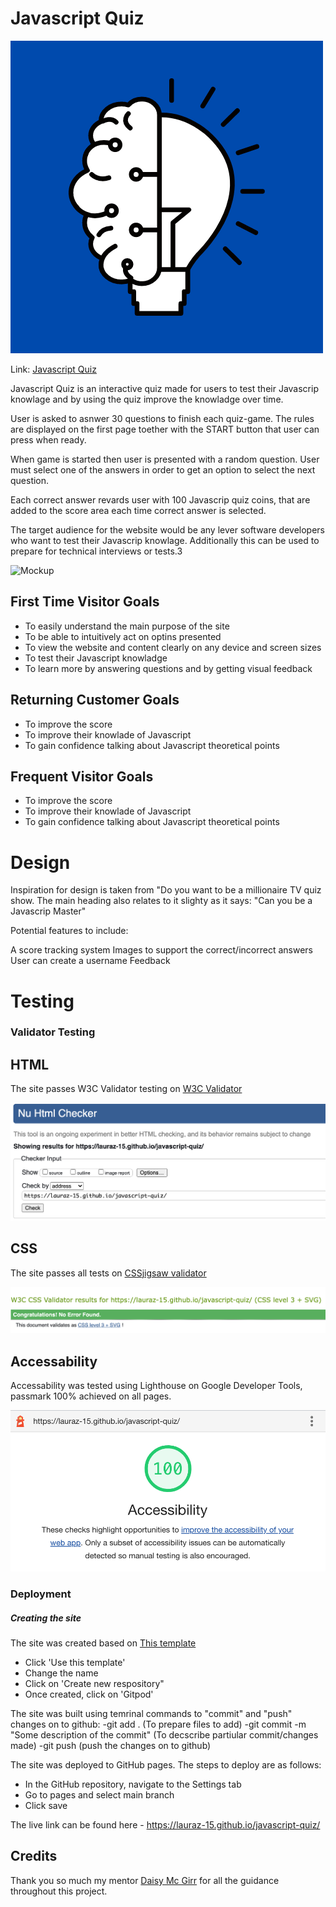 
# Javascript Quiz

![Logo](https://github.com/lauraz-15/javascript-quiz/blob/main/assets/readme_img/logo.png)

Link: [Javascript Quiz](https://lauraz-15.github.io/javascript-quiz/)

Javascript Quiz is an interactive quiz made for users to test their Javascrip knowlage and by using the quiz improve the knowladge over time. 

User is asked to asnwer 30 questions to finish each quiz-game. The rules are displayed on the first page toether with the START button that user can press when ready. 

When game is started then user is presented with a random question. User must select one of the answers in order to get an option to select the next question.

Each correct answer revards user with 100 Javascrip quiz coins, that are added to the score area each time correct answer is selected. 

The target audience for the website would be any lever software developers who want to test their Javascrip knowlage. Additionally this can be used to prepare for technical interviews or tests.3

![Mockup]()

## First Time Visitor Goals
  
- To easily understand the main purpose of the site
- To be able to intuitively act on optins presented 
- To view the website and content clearly on any device and screen sizes
- To test their Javascript knowladge
- To learn more by answering questions and by getting visual feedback

## Returning Customer Goals
- To improve the score 
- To improve their knowlade of Javascript
- To gain confidence talking about Javascript theoretical points

## Frequent Visitor Goals
- To improve the score 
- To improve their knowlade of Javascript
- To gain confidence talking about Javascript theoretical points

# Design 

Inspiration for design is taken from "Do you want to be a millionaire TV quiz show. 
The main heading also relates to it slighty as it says: "Can you be a Javascrip Master"


Potential features to include:

A score tracking system
Images to support the correct/incorrect answers
User can create a username
Feedback

# Testing




### Validator Testing

## HTML

The site passes W3C Validator testing on [W3C Validator](https://validator.w3.org/)

![HTML validator](https://github.com/lauraz-15/javascript-quiz/blob/main/assets/readme_img/html_validator.png)

## CSS

The site passes all tests on [CSSjigsaw validator](https://jigsaw.w3.org/)

![CSS validator](https://github.com/lauraz-15/javascript-quiz/blob/main/assets/readme_img/css_validator.png)

## Accessability

Accessability was tested using Lighthouse on Google Developer Tools, passmark 100% achieved on all pages.

![Accessability](https://github.com/lauraz-15/javascript-quiz/blob/main/assets/readme_img/accessability_validator.png)

### Deployment

##### Creating the site

The site was created based on [This template](https://github.com/Code-Institute-Org/gitpod-full-template)
- Click 'Use this template'
- Change the name
- Click on 'Create new respository"
- Once created, click on 'Gitpod'

The site was built using temrinal commands to "commit" and "push" changes on to github:
-git add . (To prepare files to add)
-git commit -m "Some description of the commit" (To decscribe partiular commit/changes made)
-git push (push the changes on to github)

The site was deployed to GitHub pages. The steps to deploy are as follows:
- In the GitHub repository, navigate to the Settings tab
- Go to pages and select main branch
- Click save

The live link can be found here - https://lauraz-15.github.io/javascript-quiz/

## Credits

Thank you so much my mentor [Daisy Mc Girr](https://github.com/Daisy-McG) for all the guidance throughout this project.